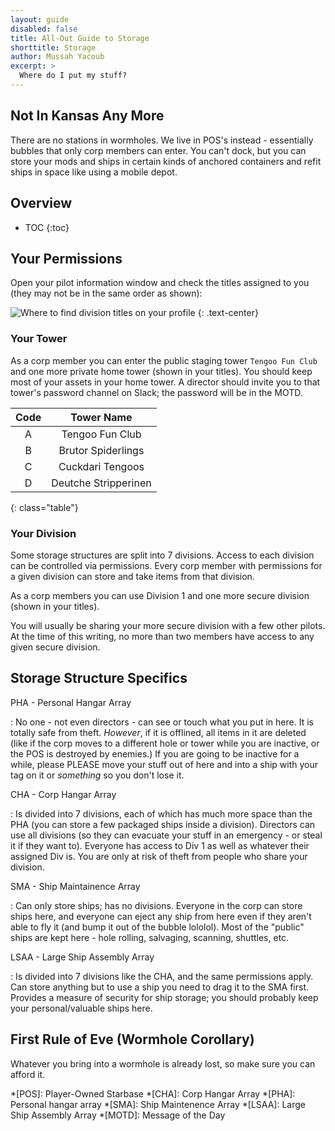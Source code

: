 ```yaml
---
layout: guide
disabled: false
title: All-Out Guide to Storage
shorttitle: Storage
author: Mussah Yacoub
excerpt: >
  Where do I put my stuff?
---
```


## Not In Kansas Any More

There are no stations in wormholes.  We live in POS's instead - essentially bubbles that only corp members can enter.  You can't dock, but you can store your mods and ships in certain kinds of anchored containers and refit ships in space like using a mobile depot.

## Overview

* TOC
{:toc}

## Your Permissions

Open your pilot information window and check the titles assigned to you (they may not be in the same order as shown):

![Where to find division titles on your profile]({{site.baseurl}}/img/division.png)
{: .text-center}

### Your Tower

As a corp member you can enter the public staging tower `Tengoo Fun Club` and one more private home tower (shown in your titles).  You should keep most of your assets in your home tower.  A director should invite you to that tower's password channel on Slack; the password will be in the MOTD.

| Code |      Tower Name      |
|:----:|:--------------------:|
|   A  |    Tengoo Fun Club   |
|   B  |  Brutor Spiderlings  |
|   C  |   Cuckdari Tengoos   |
|   D  | Deutche Stripperinen |
{: class="table"}

### Your Division

Some storage structures are split into 7 divisions.  Access to each division can be controlled via permissions.  Every corp member with permissions for a given division can store and take items from that division.

As a corp members you can use Division 1 and one more secure division (shown in your titles).

You will usually be sharing your more secure division with a few other pilots.  At the time of this writing, no more than two members have access to any given secure division.

## Storage Structure Specifics

PHA - Personal Hangar Array

: No one - not even directors - can see or touch what you put in here.  It is totally safe from theft.  *However*, if it is offlined, all items in it are deleted (like if the corp moves to a different hole or tower while you are inactive, or the POS is destroyed by enemies.)  If you are going to be inactive for a while, please PLEASE move your stuff out of here and into a ship with your tag on it or *something* so you don't lose it.

CHA - Corp Hangar Array

: Is divided into 7 divisions, each of which has much more space than the PHA (you can store a few packaged ships inside a division). Directors can use all divisions (so they can evacuate your stuff in an emergency - or steal it if they want to). Everyone has access to Div 1 as well as whatever their assigned Div is. You are only at risk of theft from people who share your division.

SMA - Ship Maintainence Array

: Can only store ships; has no divisions.  Everyone in the corp can store ships here, and everyone can eject any ship from here even if they aren't able to fly it (and bump it out of the bubble lololol).  Most of the "public" ships are kept here - hole rolling, salvaging, scanning, shuttles, etc.

LSAA - Large Ship Assembly Array

: Is divided into 7 divisions like the CHA, and the same permissions apply. Can store anything but to use a ship you need to drag it to the SMA first.  Provides a measure of security for ship storage; you should probably keep your personal/valuable ships here.

## First Rule of Eve (Wormhole Corollary)

Whatever you bring into a wormhole is already lost, so make sure you can afford it.


*[POS]: Player-Owned Starbase
*[CHA]: Corp Hangar Array
*[PHA]: Personal hangar array
*[SMA]: Ship Maintenence Array
*[LSAA]: Large Ship Assembly Array
*[MOTD]: Message of the Day
